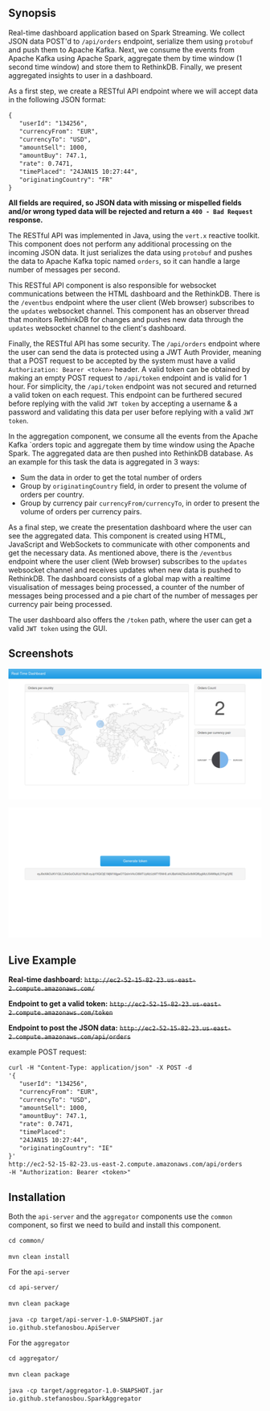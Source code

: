 ## Synopsis

Real-time dashboard application based on Spark Streaming. We collect JSON data POST'd to `/api/orders` endpoint, serialize them using `protobuf` and push them to Apache Kafka. Next, we consume the events from Apache Kafka using Apache Spark, aggregate them by time window (1 second time window) and store them to RethinkDB. Finally, we present aggregated insights to user in a dashboard.

As a first step, we create a RESTful API endpoint where we will accept data in the following JSON format:
```
{ 
   "userId": "134256", 
   "currencyFrom": "EUR", 
   "currencyTo": "USD", 
   "amountSell": 1000, 
   "amountBuy": 747.1, 
   "rate": 0.7471, 
   "timePlaced": "24­JAN­15 10:27:44", 
   "originatingCountry": "FR" 
}
```

**All fields are required, so JSON data with missing or mispelled fields and/or wrong typed data will be rejected and return a `400 - Bad Request` response.**

The RESTful API was implemented in Java, using the `vert.x` reactive toolkit. This component does not perform any additional processing on the incoming JSON data. It just serializes the data using `protobuf` and pushes the data to Apache Kafka topic named `orders`, so it can handle a large number of messages per second.

This RESTful API component is also responsible for websocket communications between the HTML dashboard and the RethinkDB. There is the `/eventbus` endpoint where the user client (Web browser) subscribes to the `updates` websocket channel. This component has an observer thread that monitors RethinkDB for changes and pushes new data through the `updates` websocket channel to the client's dashboard.

Finally, the RESTful API has some security. The `/api/orders` endpoint where the user can send the data is protected using a JWT Auth Provider, meaning that a POST request to be accepted by the system must have a valid `Authorization: Bearer <token>` header. A valid token can be obtained by making an empty POST request to `/api/token` endpoint and is valid for 1 hour. For simplicity, the `/api/token` endpoint was not secured and returned a valid token on each request. This endpoint can be furthered secured before replying with the valid `JWT token` by accepting a username & a password and validating this data per user before replying with a valid `JWT token`.  

In the aggregation component, we consume all the events from the Apache Kafka `orders topic and aggregate them by time window using the Apache Spark. The aggregated data are then pushed into RethinkDB database. As an example for this task the data is aggregated in 3 ways:
* Sum the data in order to get the total number of orders
* Group by `originatingCountry` field, in order to present the volume of orders per country.
* Group by currency pair `currencyFrom/currencyTo`, in order to present the volume of orders per currency pairs.


As a final step, we create the presentation dashboard where the user can see the aggregated data. This component is created using HTML, JavaScript and WebSockets to communicate with other components and get the necessary data. As mentioned above, there is the `/eventbus` endpoint where the user client (Web browser) subscribes to the `updates` websocket channel and receives updates when new data is pushed to RethinkDB. The dashboard consists of a global map with a realtime visualisation of messages being processed, a counter of the number of messages being processed and a pie chart of the number of messages per currency pair being processed.

The user dashboard also offers the `/token` path, where the user can get a valid `JWT token` using the GUI.

## Screenshots

![Screenshot](https://github.com/stefanosbou/dashboard-with-spark-streaming/raw/master/screenshot.png)

![Screenshot](https://github.com/stefanosbou/dashboard-with-spark-streaming/raw/master/generate-token.png)

## Live Example

**Real-time dashboard:**
~~`http://ec2-52-15-82-23.us-east-2.compute.amazonaws.com/`~~

**Endpoint to get a valid token:**
~~`http://ec2-52-15-82-23.us-east-2.compute.amazonaws.com/token`~~

**Endpoint to post the JSON data:**
~~`http://ec2-52-15-82-23.us-east-2.compute.amazonaws.com/api/orders`~~

example POST request:
```
curl -H "Content-Type: application/json" -X POST -d 
'{ 
   "userId": "134256", 
   "currencyFrom": "EUR", 
   "currencyTo": "USD", 
   "amountSell": 1000, 
   "amountBuy": 747.1, 
   "rate": 0.7471, 
   "timePlaced": 
   "24­JAN­15 10:27:44", 
   "originatingCountry": "IE" 
}'  
http://ec2-52-15-82-23.us-east-2.compute.amazonaws.com/api/orders 
-H "Authorization: Bearer <token>"
```

## Installation

Both the `api-server` and the `aggregator` components use the `common` component, so first we need to build and install this component.

```
cd common/

mvn clean install
```

For the `api-server`
```
cd api-server/

mvn clean package

java -cp target/api-server-1.0-SNAPSHOT.jar io.github.stefanosbou.ApiServer
```

For the `aggregator`
```
cd aggregator/

mvn clean package

java -cp target/aggregator-1.0-SNAPSHOT.jar io.github.stefanosbou.SparkAggregator
```

